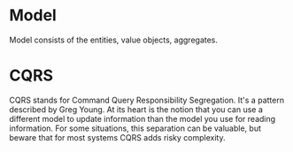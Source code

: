# Model

Model consists of the entities, value objects, aggregates.



# CQRS
CQRS stands for Command Query Responsibility Segregation. It's a pattern described by Greg Young.
At its heart is the notion that you can use a different model to update information than the model you use for reading
information. For some situations, this separation can be valuable, but beware that for most systems CQRS adds
risky complexity.
